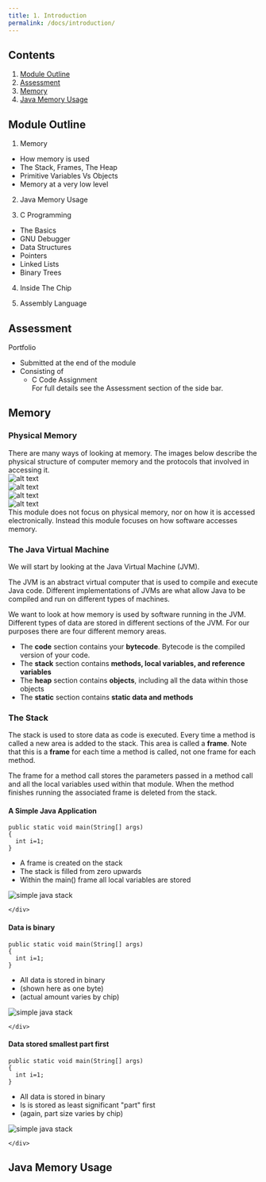 ```yaml
---
title: 1. Introduction
permalink: /docs/introduction/
---
```


## Contents  

1. [Module Outline](#outline)  
2. [Assessment](#assessment)  
3. [Memory](memory)  
4. [Java Memory Usage](#javamem)  

## <a name="outline"></a>Module Outline  

1. Memory
  * How memory is used
  * The Stack, Frames, The Heap
  * Primitive Variables Vs Objects
  * Memory at a very low level

2. Java Memory Usage

3. C Programming
  * The Basics
  * GNU Debugger
  * Data Structures
  * Pointers
  * Linked Lists
  * Binary Trees

4. Inside The Chip

5. Assembly Language

## <a name="asseddment"></a>Assessment

Portfolio  
* Submitted at the end of the module  
* Consisting of  
  * C Code Assignment  
For full details see the Assessment section of the side bar.  

## <a name="memory"></a>Memory

### Physical Memory  

There are many ways of looking at memory. The images below describe the physical structure of computer memory and the protocols that involved in accessing it.  
![alt text](/assets/img/mem1.jpg "DIB Architecture")  
![alt text](/assets/img/mem2.jpg "memory access protocol")  
![alt text](/assets/img/mem3.jpg "DMA")  
![alt text](/assets/img/mem4.png "Physical structure of memory")  
This module does not focus on physical memory, nor on how it is accessed electronically. Instead this module focuses on how software accesses memory. 

### The Java Virtual Machine  

We will start by looking at the Java Virtual Machine (JVM).  

The JVM is an abstract virtual computer that is used to compile and execute Java code. Different implementations of JVMs are what allow Java to be compiled and run on different types of machines.  

We want to look at how memory is used by software running in the JVM. Different types of data are stored in different sections of the JVM. For our purposes there are four different memory areas.  

* The **code** section contains your **bytecode**. Bytecode is the compiled version of your code.  
* The **stack** section contains **methods, local variables, and reference variables**  
* The **heap** section contains **objects**, including all the data within those objects  
* The **static** section contains **static data and methods**  

### The Stack

The stack is used to store data as code is executed. Every time a method is called a new area is added to the stack. This area is called a **frame**. Note that this is a **frame** for each time a method is called, not one frame for each method.  

The frame for a method call stores the parameters passed in a method call and all the local variables used within that module. When the method finishes running the associated frame is deleted from the stack.

#### A Simple Java Application
<div class="row">
    <div class="col-md-6">
            <pre><code class="language-java">public static void main(String[] args)  
{  
  int i=1;  
}
</code></pre>
<ul>
<li>A frame is created on the stack</li>
<li>The stack is filled from zero upwards</li>
<li>Within the main() frame all local variables are stored</li>
</ul>
    </div>
    <div class="col-md-6">
<img src="/assets/img/simple-java-stack-1.png" alt="simple java stack">

    </div>
</div>

#### Data is binary
<div class="row">
    <div class="col-md-6">
            <pre><code class="language-java">public static void main(String[] args)  
{  
  int i=1;  
}
</code></pre>
<ul>
<li>All data is stored in binary</li>
<li>(shown here as one byte)</li>
<li>(actual amount varies by chip)</li>
</ul>
    </div>
    <div class="col-md-6">
<img src="/assets/img/simple-java-stack-2-binary.png" alt="simple java stack">

    </div>
</div>

#### Data stored smallest part first
<div class="row">
    <div class="col-md-6">
            <pre><code class="language-java">public static void main(String[] args)  
{  
  int i=1;  
}
</code></pre>
<ul>
<li>All data is stored in binary</li>
<li>Is is stored as least significant "part" first</li>
<li>(again, part size varies by chip)</li>
</ul>
    </div>
    <div class="col-md-6">
<img src="/assets/img/simple-java-stack-2-binary2.png" alt="simple java stack">

    </div>
</div>







## <a name="javamem"></a>Java Memory Usage


